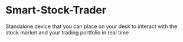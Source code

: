 # Smart-Stock-Trader
Standalone device that you can place on your desk to interact with the stock market and your trading portfolio in real time
